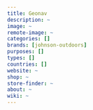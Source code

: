 ```yaml
---
title: Geonav
description: ~
image: ~
remote-image: ~
categories: []
brands: [johnson-outdoors]
purposes: []
types: []
countries: []
website: ~
shop: ~
store-finder: ~
about: ~
wiki: ~
---
```

